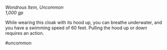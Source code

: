 *Wondrous Item, Uncommon*  
*1,000 gp*

While wearing this cloak with its hood up, you can breathe underwater, and you have a swimming speed of 60 feet. Pulling the hood up or down requires an action.

#uncommon
